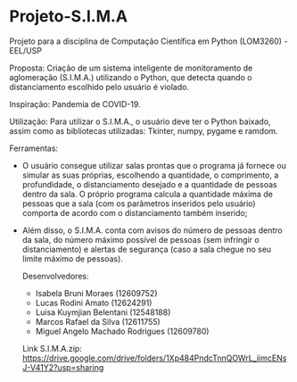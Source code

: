 # Projeto-S.I.M.A
Projeto para a disciplina de Computação Científica em Python (LOM3260) - EEL/USP

Proposta: Criação de um sistema inteligente de monitoramento de aglomeração (S.I.M.A.) utilizando o Python, 
que detecta quando o distanciamento escolhido pelo usuário é violado.

Inspiração: Pandemia de COVID-19.

Utilização: Para utilizar o S.I.M.A., o usuário deve ter o Python baixado, assim como as bibliotecas utilizadas: Tkinter, numpy, pygame e ramdom.

Ferramentas: 
- O usuário consegue utilizar salas prontas que o programa já fornece ou simular as suas próprias, escolhendo a quantidade, o comprimento,
  a profundidade, o distanciamento desejado e a quantidade de pessoas dentro da sala. O próprio programa calcula a quantidade máxima de pessoas que a sala 
  (com os parâmetros inseridos pelo usuário) comporta de acordo com o distanciamento também inserido;
  
- Além disso, o S.I.M.A. conta com avisos do número de pessoas dentro da sala, do número máximo possível de pessoas (sem infringir o distanciamento) e alertas
  de segurança (caso a sala chegue no seu limite máximo de pessoas).
  
  Desenvolvedores:
  - Isabela Bruni Moraes (12609752)
  - Lucas Rodini Amato (12624291)
  - Luisa Kuymjian Belentani (12548188)
  - Marcos Rafael da Silva (12611755)
  - Miguel Angelo Machado Rodrigues (12609780)

  
  Link S.I.M.A.zip:
  https://drive.google.com/drive/folders/1Xp484PndcTnnQOWrL_iimcENsJ-V41Y2?usp=sharing
